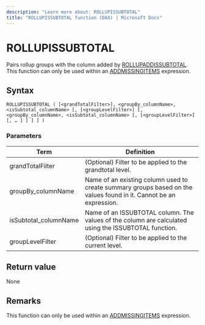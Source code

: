 ```yaml
---
description: "Learn more about: ROLLUPISSUBTOTAL"
title: "ROLLUPISSUBTOTAL function (DAX) | Microsoft Docs"
---
```

# ROLLUPISSUBTOTAL

Pairs rollup groups with the column added by [ROLLUPADDISSUBTOTAL](rollupaddissubtotal-function-dax.md). This function can only be used within an [ADDMISSINGITEMS](addmissingitems-function-dax.md) expression.
  
## Syntax  
  
```dax
ROLLUPISSUBTOTAL ( [<grandTotalFilter>], <groupBy_columnName>, <isSubtotal_columnName> [, [<groupLevelFilter>] [, <groupBy_columnName>, <isSubtotal_columnName> [, [<groupLevelFilter>] [, … ] ] ] ] )
```
  
### Parameters  

|Term|Definition|  
|--------|--------------|  
|grandTotalFilter|(Optional) Filter to be applied to the grandtotal level.|  
|groupBy_columnName|Name of an existing column used to create summary groups based on the values found in it. Cannot be an expression.|  
|isSubtotal_columnName |Name of an ISSUBTOTAL column. The values of the column are calculated using the ISSUBTOTAL function. |
|groupLevelFilter|(Optional) Filter to be applied to the current level.|

## Return value

None
  
## Remarks  

This function can only be used within an [ADDMISSINGITEMS](addmissingitems-function-dax.md) expression.
